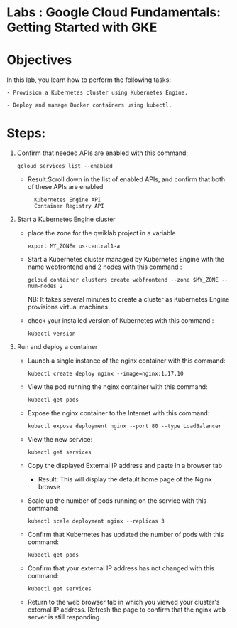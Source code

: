 # Labs : Google Cloud Fundamentals: Getting Started with GKE

# Objectives
In this lab, you learn how to perform the following tasks:

    - Provision a Kubernetes cluster using Kubernetes Engine.

    - Deploy and manage Docker containers using kubectl.

# Steps:
1. Confirm that needed APIs are enabled with this command:

    ```
    gcloud services list --enabled
    ```

    - Result:Scroll down in the list of enabled APIs, and confirm that both of these APIs are enabled   

            Kubernetes Engine API
            Container Registry API

            

2. Start a Kubernetes Engine cluster

    - place the zone for the qwiklab project in a variable
        
        ```
        export MY_ZONE= us-central1-a
        ```
    
    - Start a Kubernetes cluster managed by Kubernetes Engine with the name webfrontend and 2 nodes with this command :

        ```
        gcloud container clusters create webfrontend --zone $MY_ZONE --num-nodes 2
        ```

        NB: It takes several minutes to create a cluster as Kubernetes Engine provisions virtual machines 

    - check your installed version of Kubernetes with this command :
        ```
        kubectl version
        ```

3. Run and deploy a container

    - Launch a single instance of the nginx container with this command:
        ```
        kubectl create deploy nginx --image=nginx:1.17.10
        ```
    
    - View the pod running the nginx container with this command:
        ```
        kubectl get pods
        ```

    - Expose the nginx container to the Internet with this command:
        ```
        kubectl expose deployment nginx --port 80 --type LoadBalancer
        ```

    - View the new service:
        ```
        kubectl get services
        ```
    
    - Copy the displayed External IP address and paste in a browser tab
        - Result: This will display the default home page of the Nginx browse
        
    - Scale up the number of pods running on the service with this command:
        ```
        kubectl scale deployment nginx --replicas 3
        ```

    - Confirm that Kubernetes has updated the number of pods with this command:
        ```
        kubectl get pods
        ```

    - Confirm that your external IP address has not changed with this command:
        ```
        kubectl get services
        ```
    
    - Return to the web browser tab in which you viewed your cluster's external IP address. Refresh the page to confirm that the nginx web server is still responding.